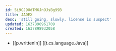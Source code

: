 ```yaml
---
id: 5i9CJ9UdTM6JnOJsBg99B
title: JADEX
desc: 'still going, slowly. license is suspect'
updated: 1637898961709
created: 1637898932058
---
```


- [[p.writtenIn]] [[t.cs.language.Java]]

